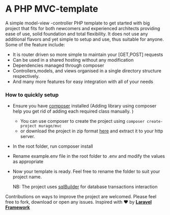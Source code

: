 # A PHP MVC-template
A simple model-view -controller PHP template to get started with big project that fits for both newcomers and experienced architects providing ease of use, solid foundation and total flexibility. It does not use any additional flavors and yet simple to setup and use, thus suitable for anyone.
Some of the feature include:
* It is router driven so more simple to maintain your [GET,POST] requests
* Can be used in a shared hosting without any modification
* Dependencies managed through composer
* Controllers,models, and views organised in a single directory structure respectively.
* And many more features for easy integration with all of your needs 
### How to quickly setup
* Ensure you have [composer](www.getcomposer.org) installed (Adding library using composer help you get rid of adding each required class manually. 
                                                             ) 
    * You can use composer to create the project using `composer create-project murage/mvc` 
    * or download the project in zip format [here](https://codeload.github.com/mimidotsuser/mvc-template/zip/mvc) and extract it to your http server.                                                          	
* In the root folder, run composer install
* Rename example.env file in the root folder to .env and  modify the values as appropriate
* Now your template is ready. Feel free to rename the folder to suit your project name.

    NB: The project uses [sqlBuilder](https://github.com/mimidotsuser/sqlQueryuilder) for database transactions interaction

Contributions on ways to improve the project are welcomed. Please feel free to fork, download or open any issues.
Inspired with ❤ by **[Laravel Framework](www.laravel.com)** 
